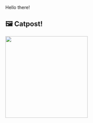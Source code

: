 Hello there!



## 🖼️ Catpost!

<sub>
    <img src="https://cdn2.thecatapi.com/images/cog.jpg" height="256">
</sub>

